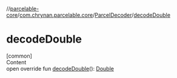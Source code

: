 //[parcelable-core](../../index.md)/[com.chrynan.parcelable.core](../index.md)/[ParcelDecoder](index.md)/[decodeDouble](decode-double.md)



# decodeDouble  
[common]  
Content  
open override fun [decodeDouble](decode-double.md)(): [Double](https://kotlinlang.org/api/latest/jvm/stdlib/kotlin/-double/index.html)  



